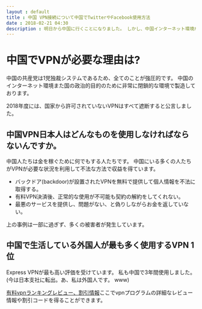 ```yaml
---
layout : default
title : 中国 VPN接続について中国でTwitterやFacebook使用方法
date : 2018-02-21 04:30
description : 明日から中国に行くことになりました。 しかし、中国インターネット環境がVPNがなければ、facebook、twitterのようなインターネットサービスを使用することができないと聞きましたが、どうすれば使用可能ですか。 教えてください。 お願いします。
---
```


# 中国でVPNが必要な理由は?

中国の共産党は1党独裁システムであるため、全てのことが強圧的です。 中国のインターネット環境また国の政治的目的のために非常に閉鎖的な環境で製造しております。

2018年度には、国家から許可されていないVPNはすべて遮断すると公言しました。

## 中国VPN日本人はどんなものを使用しなければならないんですか。

中国人たちは金を稼ぐために何でもする人たちです。 中国にいる多くの人たちがVPNが必要な状況を利用して不法な方法で収益を得ています。

* バックドア(backdoor)が設置されたVPNを無料で提供して個人情報を不法に取得する。 
* 有料VPN決済後、正常的な使用が不可能も契約の解約をしてくれない。
* 最悪のサービスを提供し、問題がない、と偽りしながらお金を返していない。

上の事例は一部に過ぎず、多くの被害者が発生しています。

## 中国で生活している外国人が最も多く使用するVPN 1位
Express VPNが最も高い評価を受けています。 私も中国で3年間使用しました。(今は日本支社に転出。あ、私は外国人です。 www)

[有料vpnランキングレビュー、割引情報](https://donnavpn.com)ここでvpnプログラムの詳細なレビュー情報や割引コードを得ることができます。 
